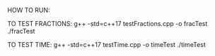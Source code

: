 HOW TO RUN:

TO TEST FRACTIONS:
g++ -std=c++17 testFractions.cpp -o fracTest
./fracTest 

TO TEST TIME:
g++ -std=c++17 testTime.cpp -o timeTest
./timeTest 